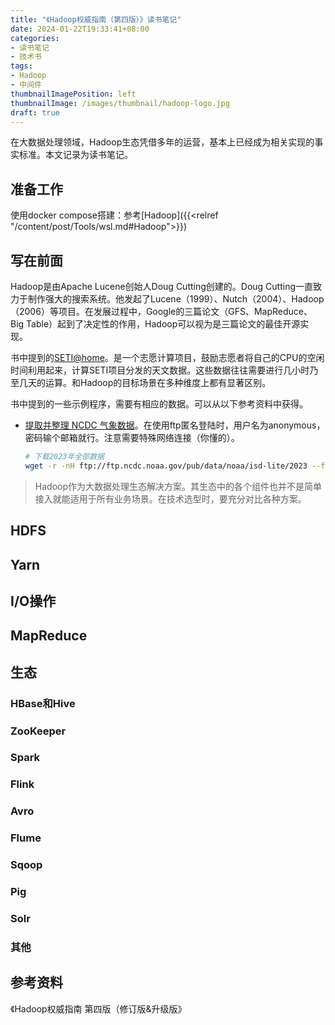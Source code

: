 ```yaml
---
title: "《Hadoop权威指南（第四版）》读书笔记"
date: 2024-01-22T19:33:41+08:00
categories:
- 读书笔记
- 技术书
tags:
- Hadoop
- 中间件
thumbnailImagePosition: left
thumbnailImage: /images/thumbnail/hadoop-logo.jpg
draft: true
---
```

在大数据处理领域，Hadoop生态凭借多年的运营，基本上已经成为相关实现的事实标准。本文记录为读书笔记。
<!--more-->
## 准备工作
使用docker compose搭建：参考[Hadoop]({{<relref "/content/post/Tools/wsl.md#Hadoop">}})

## 写在前面
Hadoop是由Apache Lucene创始人Doug Cutting创建的。Doug Cutting一直致力于制作强大的搜索系统。他发起了Lucene（1999）、Nutch（2004）、Hadoop（2006）等项目。在发展过程中，Google的三篇论文（GFS、MapReduce、Big Table）起到了决定性的作用，Hadoop可以视为是三篇论文的最佳开源实现。

书中提到的[SETI@home](https://setiathome.berkeley.edu/)。是一个志愿计算项目，鼓励志愿者将自己的CPU的空闲时间利用起来，计算SETI项目分发的天文数据。这些数据往往需要进行几小时乃至几天的运算。和Hadoop的目标场景在多种维度上都有显著区别。

书中提到的一些示例程序，需要有相应的数据。可以从以下参考资料中获得。
- [提取并整理 NCDC 气象数据](https://zhuanlan.zhihu.com/p/556150264)。在使用ftp匿名登陆时，用户名为anonymous，密码输个邮箱就行。注意需要特殊网络连接（你懂的）。
    ```bash
    # 下载2023年全部数据
    wget -r -nH ftp://ftp.ncdc.noaa.gov/pub/data/noaa/isd-lite/2023 --ftp-user=anonymous --ftp-password=你的邮箱
    ```

> Hadoop作为大数据处理生态解决方案。其生态中的各个组件也并不是简单接入就能适用于所有业务场景。在技术选型时，要充分对比各种方案。

## HDFS

## Yarn

## I/O操作

## MapReduce


## 生态
### HBase和Hive

### ZooKeeper

### Spark

### Flink

### Avro

### Flume

### Sqoop

### Pig

### Solr

### 其他

## 参考资料
《Hadoop权威指南 第四版（修订版&升级版》


